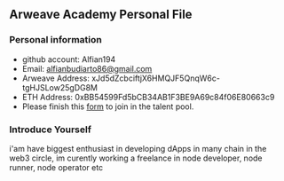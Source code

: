 ## Arweave Academy Personal File

### Personal information

- github account: Alfian194
- Email: alfianbudiarto86@gmail.com
- Arweave Address: xJd5dZcbciftjX6HMQJF5QnqW6c-tgHJSLow25gDG8M
- ETH Address: 0xBB54599Fd5bCB34AB1F3BE9A69c84f06E80663c9
- Please finish this [form](https://docs.google.com/forms/d/e/1FAIpQLSfWA5fIIcBgmRppm3jNz5vmf9Mai_QMVil-2pO4r7YKn_Zhtw/viewform?usp=sf_link) to join in the talent pool.

### Introduce Yourself
 i'am have biggest enthusiast in developing dApps in many chain in the web3 circle, im curently working a freelance in node developer, node runner, node operator etc
